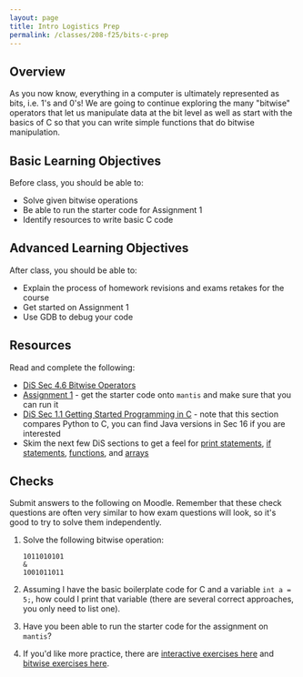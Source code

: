 ```yaml
---
layout: page
title: Intro Logistics Prep
permalink: /classes/208-f25/bits-c-prep
---
```


## Overview
As you now know, everything in a computer is ultimately represented as bits, i.e. 1's and 0's! We are going to continue exploring the many "bitwise" operators that let us manipulate data at the bit level as well as start with the basics of C so that you can write simple functions that do bitwise manipulation.

## Basic Learning Objectives
Before class, you should be able to: 
* Solve given bitwise operations
* Be able to run the starter code for Assignment 1
* Identify resources to write basic C code

## Advanced Learning Objectives
After class, you should be able to:
* Explain the process of homework revisions and exams retakes for the course
* Get started on Assignment 1
* Use GDB to debug your code

## Resources
Read and complete the following:
* [DiS Sec 4.6 Bitwise Operators](https://diveintosystems.org/book/C4-Binary/bitwise.html)
* [Assignment 1](hw1) - get the starter code onto `mantis` and make sure that you can run it
* [DiS Sec 1.1 Getting Started Programming in C](https://diveintosystems.org/book/C1-C_intro/getting_started.html) - note that this section compares Python to C, you can find Java versions in Sec 16 if you are interested
* Skim the next few DiS sections to get a feel for [print statements](https://diveintosystems.org/book/C1-C_intro/input_output.html), [if statements](https://diveintosystems.org/book/C1-C_intro/conditionals.html), [functions](https://diveintosystems.org/book/C1-C_intro/functions.html), and [arrays](https://diveintosystems.org/book/C1-C_intro/arrays_strings.html)

## Checks
Submit answers to the following on Moodle. Remember that these check questions are often very similar to how exam questions will look, so it's good to try to solve them independently.

1. Solve the following bitwise operation:
    ```
    1011010101
    &
    1001011011
    ```

2. Assuming I have the basic boilerplate code for C and a variable `int a = 5;`, how could I print that variable (there are several correct approaches, you only need to list one).

3. Have you been able to run the starter code for the assignment on `mantis`?

4. If you'd like more practice, there are [interactive exercises here](https://diveintosystems.org/exercises/section-1_1.html) and [bitwise exercises here](https://diveintosystems.org/exercises/section-4_6.html).